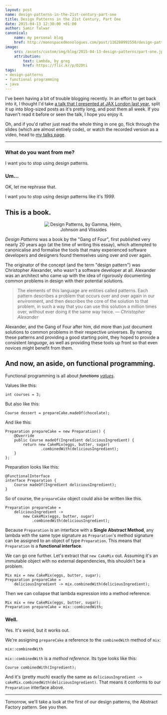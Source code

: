 ```yaml
---
layout: post
name: design-patterns-in-the-21st-century-part-one
title: Design Patterns in the 21st Century, Part One
date: 2015-04-13 12:30:00 +01:00
author: Samir Talwar
canonical:
    name: my personal blog
    href: http://monospacedmonologues.com/post/116288992550/design-patterns-in-the-21st-century-part-one
image:
    src: /assets/custom/img/blog/2015-04-13-design-patterns/part-one.jpg
    attribution:
        text: Lambda, by greg
        href: https://flic.kr/p/D2Dti
tags:
- design-patterns
- functional programming
- java
---
```


I've been having a bit of trouble blogging recently. In an effort to get back into it, I thought I'd take [a talk that I presented at JAX London last year][Design Patterns in the 21st Century], split it up into blog-sized posts as it's pretty long, and post them all week. If you haven't read it before or seen the talk, I hope you enjoy it.

Oh, and if you'd rather just read the whole thing in one go, flick through the slides (which are almost entirely code), or watch the recorded version as a video, head to [my talks page][Design Patterns in the 21st Century].

[Design Patterns in the 21st Century]: http://talks.samirtalwar.com/design-patterns-in-the-21st-century.html

---

### What do you want from me?

I want you to stop using design patterns.

### Um…

OK, let me rephrase that.

I want you to stop using design patterns like it's *1999*.

## This is a book.

<p style="text-align: center;"><img src="{{ site.baseurl }}/assets/custom/img/blog/2015-04-13-design-patterns/book.jpg" class="img-fluid" alt="Design Patterns, by Gamma, Helm, Johnson and Vlissides" style="max-width: 50%;"/></p>

*Design Patterns* was a book by the "Gang of Four", first published very nearly 20 years ago (at the time of writing this essay), which attempted to canonicalise and formalise the tools that many experienced software developers and designers found themselves using over and over again.

The originator of the concept (and the term "design pattern") was Christopher Alexander, who wasn't a software developer at all. Alexander was an architect who came up with the idea of rigorously documenting common problems in design with their potential solutions.

> The elements of this language are entities called patterns. Each pattern describes a problem that occurs over and over again in our environment, and then describes the core of the solution to that problem, in such a way that you can use this solution a million times over, without ever doing it the same way twice. <cite>— Christopher Alexander</cite>

Alexander, and the Gang of Four after him, did more than just document solutions to common problems in their respective universes. By naming these patterns and providing a good starting point, they hoped to provide a consistent *language*, as well as providing these tools up front so that even novices might benefit from them.

<!-- more -->

## And now, an aside, on functional programming.

Functional programming is all about <em><del>functions</del> <ins>values</ins></em>.

Values like this:

    int courses = 3;

But also like this:

    Course dessert = prepareCake.madeOf(chocolate);

And like this:

    Preparation prepareCake = new Preparation() {
        @Override
        public Course madeOf(Ingredient deliciousIngredient) {
            return new CakeMix(eggs, butter, sugar)
                    .combinedWith(deliciousIngredient);
        }
    };

Preparation looks like this:

    @FunctionalInterface
    interface Preparation {
        Course madeOf(Ingredient deliciousIngredient);
    }

So of course, the `prepareCake` object could also be written like this.

    Preparation prepareCake =
        deliciousIngredient ->
            new CakeMix(eggs, butter, sugar)
                .combinedWith(deliciousIngredient);

Because `Preparation` is an interface with a **Single Abstract Method**, any lambda with the same type signature as `Preparation`'s method signature can be assigned to an object of type `Preparation`. This means that `Preparation` is a **functional interface**.

We can go one further. Let's extract that `new CakeMix` out. Assuming it's an immutable object with no external dependencies, this shouldn't be a problem.

    Mix mix = new CakeMix(eggs, butter, sugar);
    Preparation prepareCake =
        deliciousIngredient -> mix.combinedWith(deliciousIngredient);

Then we can collapse that lambda expression into a method reference.

    Mix mix = new CakeMix(eggs, butter, sugar);
    Preparation prepareCake = mix::combinedWith;

### Well.

Yes. It's weird, but it works out.

We're assigning `prepareCake` a reference to the `combinedWith` method of `mix`:

    mix::combinedWith

`mix::combinedWith` is a *method reference*. Its type looks like this:

    Course combinedWith(Ingredient);

And it's (pretty much) exactly the same as `deliciousIngredient -> cakeMix.combinedWith(deliciousIngredient)`. That means it conforms to our `Preparation` interface above.

---

Tomorrow, we'll take a look at the first of our design patterns, the Abstract Factory pattern. See you then.
